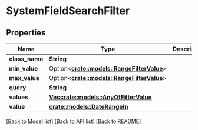 # SystemFieldSearchFilter

## Properties

Name | Type | Description | Notes
------------ | ------------- | ------------- | -------------
**class_name** | **String** |  | 
**min_value** | Option<[**crate::models::RangeFilterValue**](RangeFilterValue.md)> |  | [optional]
**max_value** | Option<[**crate::models::RangeFilterValue**](RangeFilterValue.md)> |  | [optional]
**query** | **String** |  | 
**values** | [**Vec<crate::models::AnyOfFilterValue>**](AnyOfFilterValue.md) |  | 
**value** | [**crate::models::DateRangeIn**](DateRangeIn.md) |  | 

[[Back to Model list]](../README.md#documentation-for-models) [[Back to API list]](../README.md#documentation-for-api-endpoints) [[Back to README]](../README.md)


